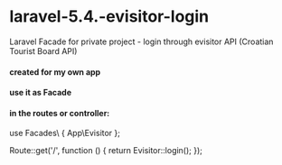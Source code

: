 # laravel-5.4.-evisitor-login
Laravel Facade for private project - login through evisitor API (Croatian Tourist Board API)
#### created for my own app
#### use it as Facade 
#### in the routes or controller:
use Facades\ {
    App\Evisitor
};

Route::get('/', function () {
    return Evisitor::login();
});

